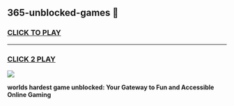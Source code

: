 
## 365-unblocked-games 👋
<h3>
<a href="https://premium.freeplayer.one?title=365-unblocked-games&ref=14F">CLICK TO PLAY</a></h3>
<hr>

<h3>
<a href="https://premium.freeplayer.one?title=365-unblocked-games&ref=14F">CLICK 2 PLAY</a>
  
</h3>

<a href="https://premium.freeplayer.one?title=365-unblocked-games&ref=12F/"><img src="https://clearcache.store/games.png"></a>


**worlds hardest game unblocked: Your Gateway to Fun and Accessible Online Gaming**
